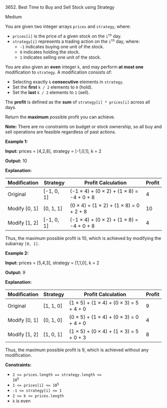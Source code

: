 3652\. Best Time to Buy and Sell Stock using Strategy

Medium

You are given two integer arrays `prices` and `strategy`, where:

*   `prices[i]` is the price of a given stock on the <code>i<sup>th</sup></code> day.
*   `strategy[i]` represents a trading action on the <code>i<sup>th</sup></code> day, where:
    *   `-1` indicates buying one unit of the stock.
    *   `0` indicates holding the stock.
    *   `1` indicates selling one unit of the stock.

You are also given an **even** integer `k`, and may perform **at most one** modification to `strategy`. A modification consists of:

*   Selecting exactly `k` **consecutive** elements in `strategy`.
*   Set the **first** `k / 2` elements to `0` (hold).
*   Set the **last** `k / 2` elements to `1` (sell).

The **profit** is defined as the **sum** of `strategy[i] * prices[i]` across all days.

Return the **maximum** possible profit you can achieve.

**Note:** There are no constraints on budget or stock ownership, so all buy and sell operations are feasible regardless of past actions.

**Example 1:**

**Input:** prices = [4,2,8], strategy = [-1,0,1], k = 2

**Output:** 10

**Explanation:**

| Modification     | Strategy    | Profit Calculation                                | Profit |
|------------------|-------------|---------------------------------------------------|--------|
| Original         | [-1, 0, 1]  | (-1 × 4) + (0 × 2) + (1 × 8) = -4 + 0 + 8         | 4      |
| Modify [0, 1]    | [0, 1, 1]   | (0 × 4) + (1 × 2) + (1 × 8) = 0 + 2 + 8           | 10     |
| Modify [1, 2]    | [-1, 0, 1]  | (-1 × 4) + (0 × 2) + (1 × 8) = -4 + 0 + 8         | 4      |

Thus, the maximum possible profit is 10, which is achieved by modifying the subarray `[0, 1]`.

**Example 2:**

**Input:** prices = [5,4,3], strategy = [1,1,0], k = 2

**Output:** 9

**Explanation:**

| Modification     | Strategy   | Profit Calculation                                | Profit |
|------------------|------------|---------------------------------------------------|--------|
| Original         | [1, 1, 0]  | (1 × 5) + (1 × 4) + (0 × 3) = 5 + 4 + 0           | 9      |
| Modify [0, 1]    | [0, 1, 0]  | (0 × 5) + (1 × 4) + (0 × 3) = 0 + 4 + 0           | 4      |
| Modify [1, 2]    | [1, 0, 1]  | (1 × 5) + (0 × 4) + (1 × 3) = 5 + 0 + 3           | 8      |

Thus, the maximum possible profit is 9, which is achieved without any modification.

**Constraints:**

*   <code>2 <= prices.length == strategy.length <= 10<sup>5</sup></code>
*   <code>1 <= prices[i] <= 10<sup>5</sup></code>
*   `-1 <= strategy[i] <= 1`
*   `2 <= k <= prices.length`
*   `k` is even